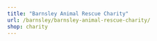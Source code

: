 ```yaml
---
title: "Barnsley Animal Rescue Charity"
url: /barnsley/barnsley-animal-rescue-charity/
shop: charity
---
```

